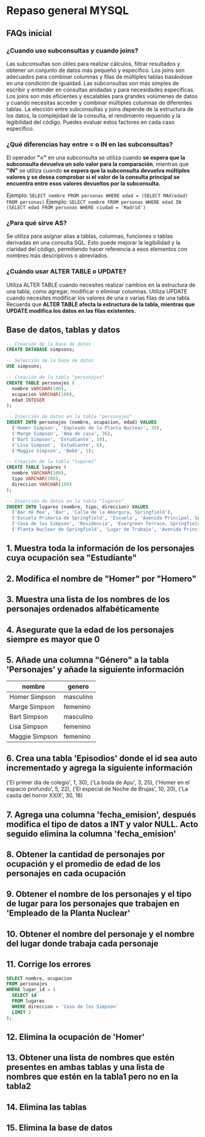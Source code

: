 # Repaso general MYSQL

## FAQs inicial

### ¿Cuando uso subconsultas y cuando joins?

Las subconsultas son útiles para realizar cálculos, filtrar resultados y obtener un conjunto de datos más pequeño y específico.
Los joins son adecuados para combinar columnas y filas de múltiples tablas basándose en una condición de igualdad.
Las subconsultas son más simples de escribir y entender en consultas anidadas y para necesidades específicas.
Los joins son más eficientes y escalables para grandes volúmenes de datos y cuando necesitas acceder y combinar múltiples columnas de diferentes tablas.
La elección entre subconsultas y joins depende de la estructura de los datos, la complejidad de la consulta, el rendimiento requerido y la legibilidad del código. Puedes evaluar estos factores en cada caso específico.

### ¿Qué diferencias hay entre = o IN en las subconsultas?

El operador **"="** en una subconsulta se utiliza cuando **se espera que la subconsulta devuelva un solo valor para la comparación**, mientras que **"IN"** se utiliza cuando **se espera que la subconsulta devuelva múltiples valores y se desea comprobar si el valor de la consulta principal se encuentra entre esos valores devueltos por la subconsulta.**

Ejemplo: ``SELECT nombre FROM personas WHERE edad = (SELECT MAX(edad) FROM personas)``
Ejemplo: ``SELECT nombre FROM personas WHERE edad IN (SELECT edad FROM personas WHERE ciudad = 'Madrid')``

### ¿Para qué sirve AS?

Se utiliza para asignar alias a tablas, columnas, funciones o tablas derivadas en una consulta SQL. Esto puede mejorar la legibilidad y la claridad del código, permitiendo hacer referencia a esos elementos con nombres más descriptivos o abreviados.

### ¿Cuándo usar ALTER TABLE o UPDATE?

Utiliza ALTER TABLE cuando necesites realizar cambios en la estructura de una tabla, como agregar, modificar o eliminar columnas. Utiliza UPDATE cuando necesites modificar los valores de una o varias filas de una tabla. Recuerda que **ALTER TABLE afecta la estructura de la tabla, mientras que UPDATE modifica los datos en las filas existentes.**

## Base de datos, tablas y datos

~~~sql
-- Creación de la base de datos
CREATE DATABASE simpsons;

-- Selección de la base de datos
USE simpsons;

-- Creación de la tabla "personajes"
CREATE TABLE personajes (
  nombre VARCHAR(100),
  ocupacion VARCHAR(100),
  edad INTEGER
);

-- Inserción de datos en la tabla "personajes"
INSERT INTO personajes (nombre, ocupacion, edad) VALUES
  ('Homer Simpson', 'Empleado de la Planta Nuclear', 39),
  ('Marge Simpson', 'Ama de casa', 36),
  ('Bart Simpson', 'Estudiante', 10),
  ('Lisa Simpson', 'Estudiante', 8),
  ('Maggie Simpson', 'Bebé', 1);

-- Creación de la tabla "lugares"
CREATE TABLE lugares (
  nombre VARCHAR(100),
  tipo VARCHAR(100),
  direccion VARCHAR(100)
);

-- Inserción de datos en la tabla "lugares"
INSERT INTO lugares (nombre, tipo, direccion) VALUES
  ('Bar de Moe', 'Bar', 'Calle de la Amargura, Springfield'),
  ('Escuela Primaria de Springfield', 'Escuela', 'Avenida Principal, Springfield'),
  ('Casa de los Simpson', 'Residencia', 'Evergreen Terrace, Springfield'),
  ('Planta Nuclear de Springfield', 'Lugar de Trabajo', 'Avenida Principal, Springfield');
~~~

## 1. Muestra toda la información de los personajes cuya ocupación sea "Estudiante"

## 2. Modifica el nombre de "Homer" por "Homero"

## 3. Muestra una lista de los nombres de los personajes ordenados alfabéticamente

## 4. Asegurate que la edad de los personajes siempre es mayor que 0

## 5. Añade una columna "Género" a la tabla 'Personajes' y añade la siguiente información

nombre         | genero
---------------|----------
Homer Simpson  | masculino
Marge Simpson  | femenino
Bart Simpson   | masculino
Lisa Simpson   | femenino
Maggie Simpson | femenino

## 6. Crea una tabla 'Episodios' donde el id sea auto incrementado y agrega la siguiente información

('El primer día de colegio', 1, 30),
('La boda de Apu', 3, 25),
('Homer en el espacio profundo', 5, 22),
('El especial de Noche de Brujas', 10, 20),
('La casita del horror XXIX', 30, 18)

## 7. Agrega una columna 'fecha_emision', después modifica el tipo de datos a INT y valor NULL. Acto seguido elimina la columna 'fecha_emision'

## 8. Obtener la cantidad de personajes por ocupación y el promedio de edad de los personajes en cada ocupación

## 9. Obtener el nombre de los personajes y el tipo de lugar para los personajes que trabajen en 'Empleado de la Planta Nuclear'

## 10. Obtener el nombre del personaje y el nombre del lugar donde trabaja cada personaje

## 11. Corrige los errores

~~~sql
SELECT nombre, ocupacion
FROM personajes
WHERE lugar_id = (
  SELECT id
  FROM lugares
  WHERE direccion = 'Casa de los Simpson'
  LIMIT 2
);
~~~

## 12. Elimina la ocupación de 'Homer'

## 13. Obtener una lista de nombres que estén presentes en ambas tablas y una lista de nombres que estén en la tabla1 pero no en la tabla2

## 14. Elimina las tablas

## 15. Elimina la base de datos
